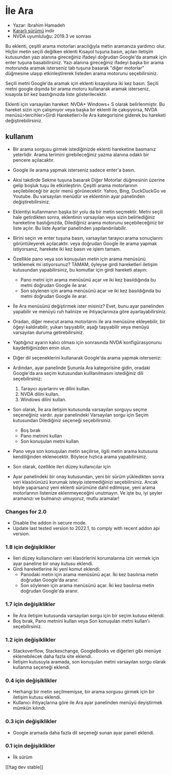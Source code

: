 # İle Ara #

* Yazar: Ibrahim Hamadeh
* [Kararlı sürümü][1] indir
* NVDA uyumluluğu: 2019.3 ve sonrası

Bu eklenti, çeşitli arama motorları aracılığıyla metin aramanıza yardımcı
olur. Hiçbir metin seçili değilken  eklenti Kısayol tuşuna basın, açılan
iletişim kutusundan yazı alanına gireceğiniz ifadeyi doğrudan Google'da
aramak için enter tuşuna basabilirsiniz. Yazı alanına gireceğiniz ifadeyi
başka bir arama motorunda aramak isterseniz tab tuşuna basarak "diğer
motorlar" düğmesine ulaşıp  etkinleştirerek listeden arama motorunu
seçebilirsiniz.

Seçili metni Google'da aramak için eklenti kısayoluna iki kez basın. Seçili
metni google dışında bir arama motoru kullanarak aramak isterseniz, kısayola
bir kez bastığınızda liste gösterilecektir.

Eklenti için varsayılan hareket: NVDA+ Windows+ S olarak belirlenmiştir. Bu hareket sizin için çalışmıyor veya başka bir eklenti ile çakışıyorsa, NVDA menüsü>tercihler>Girdi Hareketleri>İle Ara kategorisine giderek bu hareketi değiştirebilirsiniz.

## kullanım

* Bir arama sorgusu girmek istediğinizde eklenti hareketine basmanız
  yeterlidir. Arama terimini girebileceğiniz yazma alanına odaklı bir
  pencere açılacaktır.
* Google ile arama yapmak isterseniz sadece enter'a basın.
* Aksi takdirde Sekme tuşuna basarak Diğer Motorlar düğmesinin üzerine gelip
  boşluk tuşu ile etkinleştirin. Çeşitli arama motorlarının seçilebileceği
  bir açılır menü görünecektir. Yahoo, Bing, DuckDuckGo ve Youtube. Bu
  varsayılan menüdür ve eklentinin ayar panelinden değiştirebilirsiniz.
* Eklentiyi kullanmanın başka bir yolu da bir metin seçmektir. Metni seçili
  hale getirdikten sonra, eklentinin varsayılan veya sizin belirlediğiniz
  hareketine bastığınızda, Dilediğiniz arama motorunu seçebileceğiniz bir
  liste açılır. Bu liste Ayarlar panelinden yapılandırılabilir.
* Birini seçin ve enter tuşuna basın, varsayılan tarayıcı arama sonuçlarını
  görüntüleyerek açılacaktır. veya doğrudan Google ile arama yapmak
  istiyorsanız, harekete iki kez basın ve işlem tamam.
* Özellikle pano veya son konuşulan metin için arama menüsünü tetiklemek mi
  istiyorsunuz? TAMAM, öyleyse girdi hareketleri iletişim kutusundan
  yapabilirsiniz, bu komutlar için girdi hareketi atayın:
    * Pano metni için arama menüsünü açar ve iki kez basıldığında bu metni
      doğrudan Google ile arar.
    * Son söylenen için arama menüsünü açar ve iki kez basıldığında bu metni
      doğrudan Google ile arar.
* İle Ara menüsünü değiştirmek ister misiniz? Evet, bunu ayar panelinden
  yapabilir ve menüyü ruh halinize ve ihtiyaçlarınıza göre
  ayarlayabilirsiniz.
* Oradan, diğer mevcut arama motorlarını ile ara menüsüne ekleyebilir, bir
  öğeyi kaldırabilir, yukarı taşıyabilir, aşağı taşıyabilir veya menüyü
  varsayılan duruma getirebilirsiniz.
* Yaptığınız ayarın kalıcı olması için sonrasında NVDA konfigürasyonunu
  kaydettiğinizden emin olun.
* Diğer dil seçeneklerini kullanarak Google'da arama yapmak isterseniz:
* Ardından, ayar panelinde Şununla Ara kategorisine gidin, oradaki Google'da
  ara seçim kutusundan kulllanılmasını istediğiniz dili seçebilirsiniz:

    1. Tarayıcı ayarlarını ve dilini kullan.
    2. NVDA dilini kullan.
    3. Windows dilini kullan.

* Son olarak, İle ara iletişim kutusunda varsayılan sorguyu seçme
  seçeneğiniz vardır. ayar panelindeki Varsayılan sorgu için Seçim
  kutusundan Dilediğiniz seçeneği seçebilirsiniz.

    * Boş bırak
    * Pano metnini kullan
    * Son konuşulan metni kullan

* Pano veya son konuşulan metin seçilirse, ilgili metin arama kutusuna
  kendiliğinden eklenecektir. Böylece hızlıca arama yapabilirsiniz.
* Son olarak, özellikle ileri düzey kullanıcılar için
* Ayar panelindeki bir onay kutusundan, yeni bir sürüm yükledikten sonra
  veri klasörünüzü korumak isteyip istemediğinizi seçebilirsiniz. Ancak
  böyle yaparsanız yeni eklenti sürümüne dahil edilmişse, yeni arama
  motorlarının listenize eklenmeyeceğini unutmayın.
Ve işte bu, iyi şeyler aramanızı ve bulmanızı umuyoruz, mutlu aramalar!

### Changes for 2.0 ###

* Disable the addon in secure mode.
* Update last tested version to 2022.1, to comply with recent addon api
  version.

### 1.8 için değişiklikler ###

* İleri düzey kullanıcıların veri klasörlerini korumalarına izin vermek için
  ayar paneline bir onay kutusu eklendi.
* Girdi hareketlerine iki yeni komut eklendi:
    * Panodaki metin için arama menüsünü açar. İki kez basılırsa metin
      doğrudan Google'da aranır.
    * Son söylenen için arama menüsünü açar. İki kez basılırsa metin
      doğrudan Google'da aranır.

### 1.7 için değişiklikler

* İle Ara iletişim kutusunda varsayılan sorgu için bir seçim kutusu eklendi.
* Boş bırak, Pano metnini kullan veya Son konuşulan metni kullan'ı
  seçebilirsiniz.

### 1.2 için değişiklikler

* Stackoverflow, Stackexchange, GoogleBooks ve diğerleri gibi menüye
  eklenebilecek daha fazla site eklendi.
* İletişim kutusuyla aramada, son konuşulan metni varsayılan sorgu olarak
  kullanma seçeneği eklendi.

### 0.4 için değişiklikler

* Herhangi bir metin seçilmemişse, bir arama sorgusu girmek için bir
  iletişim kutusu eklendi.
* Kullanıcı ihtiyaçlarına göre ile Ara ayar panelinden menüyü deyiştirmek
  mümkün kılındı.

### 0.3 için değişiklikler

* Google aramada daha fazla dil seçeneği sunan ayar paneli eklendi.

### 0.1 için değişiklikler

* İlk sürüm

[[!tag dev stable]]

[1]: https://addons.nvda-project.org/files/get.php?file=searchwith
